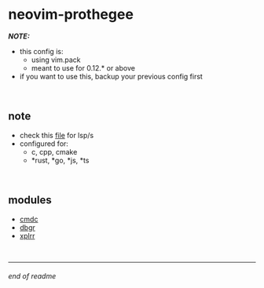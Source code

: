 # neovim-prothegee

__*NOTE:*__
* this config is:
    - using vim.pack
    - meant to use for 0.12.* or above
* if you want to use this, backup your previous config first

<br>

## note

* check this [file](./lua/settings/lsps/init.lua) for lsp/s
* configured for:
    - c, cpp, cmake
    - *rust, *go, *js, *ts

<br>

## modules

* [cmdc](./lua/nvim-prt/cmdc.lua)
* [dbgr](./lua/nvim-prt/dbgr.lua)
* [xplrr](./lua/nvim-prt/xplrr.lua)

<br>

---

###### end of readme
